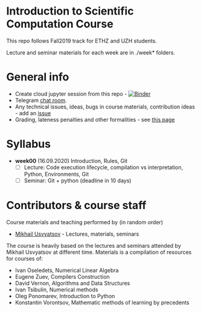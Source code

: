 # Introduction to Scientific Computation Course

This repo follows Fall2019 track for ETHZ and UZH students.

Lecture and seminar materials for each week are in ./week* folders.

# General info
* Create cloud jupyter session from this repo - [![Binder](https://mybinder.org/badge.svg)](https://mybinder.org/v2/gh/Aelphy/ISC/fall2020)
* Telegram [chat room](https://t.me/iscfall20).
* Any technical issues, ideas, bugs in course materials, contribution ideas - add an [issue](https://github.com/Aelphy/ISC2020/issues)
* Grading, lateness penalties and other formalities - see [this page](https://github.com/Aelphy/ISC2020/wiki/Homeworks-and-grading-(ETHZ-and-UZH))


# Syllabus
- __week00__ (16.09.2020) Introduction, Rules, Git
  - [ ] Lecture: Code execution lifecycle, compilation vs interpretation, Python, Environments, Git
  - [ ] Seminar: Git + python (deadline in 10 days)
 
# Contributors & course staff
Course materials and teaching performed by (in random order)
- [Mikhail Usvyatsov](http://www.prs.igp.ethz.ch/content/specialinterest/baug/institute-igp/photogrammetry-and-remote-sensing/en/group/people/person-detail.html?persid=242711) - Lectures, materials, seminars

The course is heavily based on the lectures and seminars attended by Mikhail Usvyatsov at different time.
Materials is a compilation of resources for courses of:

- Ivan Oseledets, Numerical Linear Algebra
- Eugene Zuev, Compilers Construction
- David Vernon, Algorithms and Data Structures
- Ivan Tsibulin, Numerical methods
- Oleg Ponomarev, Introduction to Python
- Konstantin Vorontsov, Mathematic methods of learning by precedents
